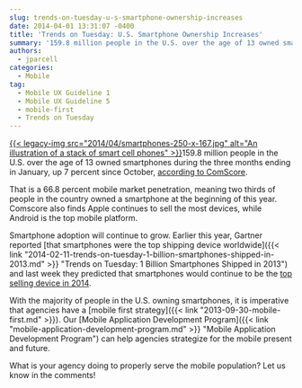 ```yaml
---
slug: trends-on-tuesday-u-s-smartphone-ownership-increases
date: 2014-04-01 13:31:07 -0400
title: 'Trends on Tuesday: U.S. Smartphone Ownership Increases'
summary: '159.8 million people in the U.S. over the age of 13 owned smartphones during the three months ending in January, up 7 percent since October, according to ComScore. That is a 66.8 percent mobile market penetration, meaning two thirds of people in the country'
authors:
  - jparcell
categories:
  - Mobile
tag:
  - Mobile UX Guideline 1
  - Mobile UX Guideline 5
  - mobile-first
  - Trends on Tuesday
---
```


[{{< legacy-img src="2014/04/smartphones-250-x-167.jpg" alt="An illustration of a stack of smart cell phones" >}}](https://s3.amazonaws.com/digitalgov/legacy-img/2014/03/smartphones-600-x-400.jpg)159.8 million people in the U.S. over the age of 13 owned smartphones during the three months ending in January, up 7 percent since October, [according to ComScore](http://www.comscore.com/Insights/Press_Releases/2014/3/comScore_Reports_January_2014_US_Smartphone_Subscriber_Market_Share).

That is a 66.8 percent mobile market penetration, meaning two thirds of people in the country owned a smartphone at the beginning of this year. Comscore also finds Apple continues to sell the most devices, while Android is the top mobile platform. 

Smartphone adoption will continue to grow. Earlier this year, Gartner reported [that smartphones were the top shipping device worldwide]({{< link "2014-02-11-trends-on-tuesday-1-billion-smartphones-shipped-in-2013.md" >}} "Trends on Tuesday: 1 Billion Smartphones Shipped in 2013") and last week they predicted that smartphones would continue to be the [ top selling device in 2014](http://www.mobilemarketingwatch.com/gartner-mobile-phones-now-the-biggest-segment-of-the-overall-device-market-40589/). 

With the majority of people in the U.S. owning smartphones, it is imperative that agencies have a [mobile first strategy]({{< link "2013-09-30-mobile-first.md" >}}). Our [Mobile Application Development Program]({{< link "mobile-application-development-program.md" >}} "Mobile Application Development Program") can help agencies strategize for the mobile present and future.

What is your agency doing to properly serve the mobile population? Let us know in the comments!